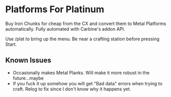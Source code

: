# Platforms For Platinum
Buy Iron Chunks for cheap from the CX and convert them to Metal Platforms automatically. Fully automated with Carbine's addon API.

Use /plat to bring up the menu. Be near a crafting station before pressing Start.

## Known Issues
* Occasionally makes Metal Planks. Will make it more robust in the future...maybe
* If you fuck it up somehow you will get "Bad data" errors when trying to craft. Relog to fix since I don't know why it happens yet.